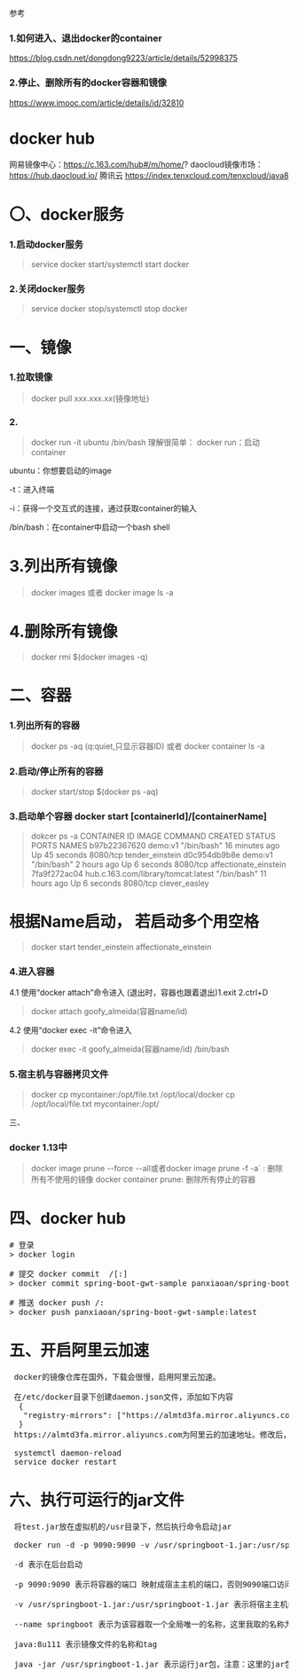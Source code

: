参考
### 1.如何进入、退出docker的container
https://blog.csdn.net/dongdong9223/article/details/52998375

### 2.停止、删除所有的docker容器和镜像
https://www.imooc.com/article/details/id/32810

# docker hub
网易镜像中心：https://c.163.com/hub#/m/home/?
daocloud镜像市场：https://hub.daocloud.io/
腾讯云 https://index.tenxcloud.com/tenxcloud/java8

# 〇、docker服务
### 1.启动docker服务
> service docker start/systemctl start docker

### 2.关闭docker服务
> service docker stop/systemctl stop docker

# 一、镜像
### 1.拉取镜像
> docker pull xxx.xxx.xx(镜像地址)


### 2.
> docker run -it ubuntu /bin/bash
理解很简单：
docker run：启动container

ubuntu：你想要启动的image

-t：进入终端

-i：获得一个交互式的连接，通过获取container的输入

/bin/bash：在container中启动一个bash shell

# 3.列出所有镜像
> docker images
或者 
> docker image ls -a 

# 4.删除所有镜像
> docker rmi $(docker images -q)


# 二、容器
### 1.列出所有的容器
> docker ps -aq (q:quiet,只显示容器ID)
或者
> docker container ls -a

### 2.启动/停止所有的容器
> docker start/stop $(docker ps -aq)

### 3.启动单个容器 docker start [containerId]/[containerName]
> dokcer ps -a
CONTAINER ID        IMAGE                                 COMMAND             CREATED             STATUS              PORTS               NAMES
b97b22367620        demo:v1                               "/bin/bash"         16 minutes ago      Up 45 seconds       8080/tcp            tender_einstein
d0c954db9b8e        demo:v1                               "/bin/bash"         2 hours ago         Up 6 seconds        8080/tcp            affectionate_einstein
7fa9f272ac04        hub.c.163.com/library/tomcat:latest   "/bin/bash"         11 hours ago        Up 6 seconds        8080/tcp            clever_easley

# 根据Name启动， 若启动多个用空格
> docker start tender_einstein affectionate_einstein

### 4.进入容器
4.1 使用“docker attach”命令进入
(退出时，容器也跟着退出)1.exit 2.ctrl+D
> docker attach goofy_almeida(容器name/id)

4.2 使用“docker exec -it”命令进入
> docker exec -it goofy_almeida(容器name/id) /bin/bash

### 5.宿主机与容器拷贝文件
> docker cp mycontainer:/opt/file.txt /opt/local/docker
> cp /opt/local/file.txt mycontainer:/opt/


三、
### docker 1.13中
> docker image prune --force --all或者docker image prune -f -a` : 删除所有不使用的镜像
> docker container prune: 删除所有停止的容器

# 四、docker hub
<pre>
# 登录
> docker login
    
# 提交 docker commit <container-name> <hub-user>/<repo-name>[:<tag>]
> docker commit spring-boot-gwt-sample panxiaoan/spring-boot-gwt-sample:latest
    
# 推送 docker push <hub-user>/<repo-name>:<tag>
> docker push panxiaoan/spring-boot-gwt-sample:latest
</pre>

# 五、开启阿里云加速
<pre>
 docker的镜像仓库在国外，下载会很慢，启用阿里云加速。

 在/etc/docker目录下创建daemon.json文件，添加如下内容
  {
   "registry-mirrors": ["https://almtd3fa.mirror.aliyuncs.com"]
  }
 https://almtd3fa.mirror.aliyuncs.com为阿里云的加速地址。修改后，重启docker

 systemctl daemon-reload
 service docker restart
</pre>

# 六、执行可运行的jar文件
<pre>
 将test.jar放在虚拟机的/usr目录下，然后执行命令启动jar

 docker run -d -p 9090:9090 -v /usr/springboot-1.jar:/usr/springboot-1.jar --name springboot java:8u111 java -jar /usr/springboot-1.jar
 
 -d 表示在后台启动

 -p 9090:9090 表示将容器的端口 映射成宿主主机的端口，否则9090端口访问不到

 -v /usr/springboot-1.jar:/usr/springboot-1.jar 表示将宿主主机的jar文件，映射到容器中（分号前为宿主主机的路径，分号后为容器中的路径）

 --name springboot 表示为该容器取一个全局唯一的名称，这里我取的名称为springboot

 java:8u111 表示镜像文件的名称和tag

 java -jar /usr/springboot-1.jar 表示运行jar包，注意：这里的jar包为容器中的位置，是通过前面的-v属性映射的
</pre>
